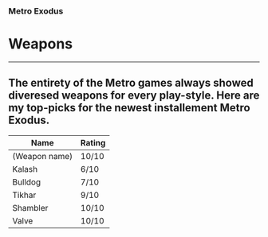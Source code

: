    ### **Metro Exodus**
   # Weapons
   ---
The entirety of the Metro games always showed diveresed weapons for every play-style.
Here are my top-picks for the newest installement Metro Exodus.
---
| Name | Rating |
| ----------- | ----------- |
| (Weapon name) | 10/10 |
| Kalash | 6/10 |
| Bulldog | 7/10 |
| Tikhar | 9/10 |
| Shambler | 10/10 |
| Valve | 10/10 |
